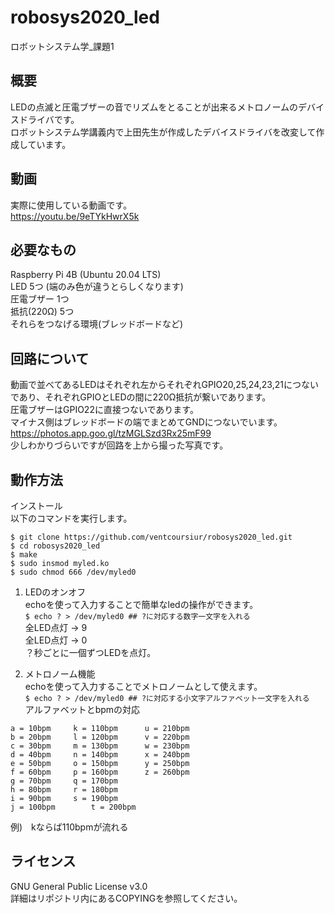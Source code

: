 # robosys2020_led
ロボットシステム学_課題1

## 概要
LEDの点滅と圧電ブザーの音でリズムをとることが出来るメトロノームのデバイスドライバです。  
ロボットシステム学講義内で上田先生が作成したデバイスドライバを改変して作成しています。  
  
## 動画
実際に使用している動画です。  
https://youtu.be/9eTYkHwrX5k  

## 必要なもの
Raspberry Pi 4B (Ubuntu 20.04 LTS)  
LED 5つ (端のみ色が違うとらしくなります)  
圧電ブザー 1つ  
抵抗(220Ω) 5つ  
それらをつなげる環境(ブレッドボードなど)  

## 回路について
動画で並べてあるLEDはそれぞれ左からそれぞれGPIO20,25,24,23,21につないであり、それぞれGPIOとLEDの間に220Ω抵抗が繋いであります。  
圧電ブザーはGPIO22に直接つないであります。  
マイナス側はブレッドボードの端でまとめてGNDにつないでいます。  
https://photos.app.goo.gl/tzMGLSzd3Rx25mF99  
少しわかりづらいですが回路を上から撮った写真です。  

## 動作方法
インストール  
以下のコマンドを実行します。  
  
```
$ git clone https://github.com/ventcoursiur/robosys2020_led.git  
$ cd robosys2020_led  
$ make  
$ sudo insmod myled.ko  
$ sudo chmod 666 /dev/myled0  
```
1. LEDのオンオフ  
echoを使って入力することで簡単なledの操作ができます。  
`$ echo ? > /dev/myled0 ## ?に対応する数字一文字を入れる`  
全LED点灯 → 9  
全LED点灯 → 0  
？秒ごとに一個ずつLEDを点灯。  
  
2. メトロノーム機能  
echoを使って入力することでメトロノームとして使えます。  
`$ echo ? > /dev/myled0 ## ?に対応する小文字アルファベット一文字を入れる`  
アルファベットとbpmの対応  
  ```
  a = 10bpm		k = 110bpm		u = 210bpm  
  b = 20bpm		l = 120bpm		v = 220bpm  
  c = 30bpm		m = 130bpm		w = 230bpm  
  d = 40bpm		n = 140bpm		x = 240bpm  
  e = 50bpm		o = 150bpm		y = 250bpm  
  f = 60bpm		p = 160bpm		z = 260bpm  
  g = 70bpm		q = 170bpm  
  h = 80bpm		r = 180bpm  
  i = 90bpm		s = 190bpm  
  j = 100bpm		t = 200bpm
  ```
例)　kならば110bpmが流れる  
  
## ライセンス
GNU General Public License v3.0  
詳細はリポジトリ内にあるCOPYINGを参照してください。  
